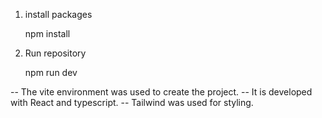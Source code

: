 <!-- Instructions for installing and running from repository -->

1. install packages 

    npm install

2. Run repository

    npm run dev

<!-- Information corresponding to the phone book project -->

-- The vite environment was used to create the project.
-- It is developed with React and typescript.
-- Tailwind was used for styling.

